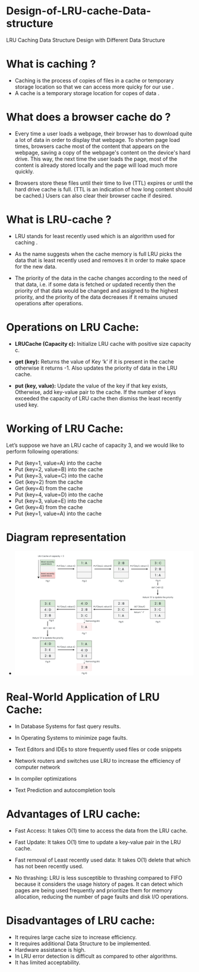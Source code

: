 # Design-of-LRU-cache-Data-structure
LRU Caching Data Structure Design with Different Data Structure

# What is caching ?
- Caching is the process of copies of files in a cache or temporary storage location so that we can access more quicky for our use .
- A cache is a temporary storage location for copes of data .

# What does a browser cache do ?
- Every time a user loads a webpage, their browser has to download quite a lot of data in order to display that webpage. To shorten page load times, browsers cache most of the content that appears on the webpage, saving a copy of the webpage's content on the device's hard drive. This way, the next time the user loads the page, most of the content is already stored locally and the page will load much more quickly.

- Browsers store these files until their time to live (TTL) expires or until the hard drive cache is full. (TTL is an indication of how long content should be cached.) Users can also clear their browser cache if desired.


# What is LRU-cache ?
- LRU stands for least recently used which is an algorithm used for caching .

- As the name suggests when the cache memory is full LRU picks the data that is least recently used and removes it in order to make space for the new data. 
- The priority of the data in the cache changes according to the need of that data,  i.e. if some data is fetched or updated recently then the priority of that data would be changed and assigned to the highest priority, and the priority of the data decreases if it remains unused operations after operations.

# Operations on LRU Cache:
- **LRUCache (Capacity c):** Initialize LRU cache with positive size capacity c.

- **get (key):** Returns the value of Key ‘k’ if it is present in the cache otherwise it returns -1. Also updates the priority of data in the LRU cache.
- **put (key, value):** Update the value of the key if that key exists, Otherwise, add key-value pair to the cache. If the number of keys exceeded the capacity of LRU cache then dismiss the least recently used key.

# Working of LRU Cache:
Let’s suppose we have an LRU cache of capacity 3, and we would like to perform following operations:

- Put (key=1, value=A) into the cache
- Put (key=2, value=B) into the cache
- Put (key=3, value=C) into the cache
- Get (key=2) from the cache
- Get (key=4) from the cache
- Put (key=4, value=D) into the cache
- Put (key=3, value=E) into the cache
- Get (key=4) from the cache
- Put (key=1, value=A) into the cache

# Diagram representation
- ![alt text](Working-of-LRU-Cache-(1).png)

# Real-World Application of LRU Cache:
- In Database Systems for fast query results.

- In Operating Systems to minimize page faults.
- Text Editors and IDEs to store frequently used files or code snippets
- Network routers and switches use LRU to increase the efficiency of computer network
- In compiler optimizations
- Text Prediction and autocompletion tools

# Advantages of LRU cache:
- Fast Access: It takes O(1) time to access the data from the LRU cache.

- Fast Update: It takes O(1) time to update a key-value pair in the LRU cache.
- Fast removal of Least recently used data: It takes O(1) delete that which has not been recently used.
- No thrashing: LRU is less susceptible to thrashing compared to FIFO because it considers the usage history of pages. It can detect which pages are being used frequently and prioritize them for memory allocation, reducing the number of page faults and disk I/O operations.
# Disadvantages of LRU cache:
- It requires large cache size to increase efficiency.
- It requires additional Data Structure to be implemented.
- Hardware assistance is high.
- In LRU error detection is difficult as compared to other algorithms.
- It has limited acceptability.

